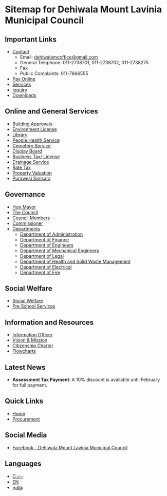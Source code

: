 # Sitemap for Dehiwala Mount Lavinia Municipal Council

## Important Links

- [Contact](https://dmmc.lk/contact/)
  - Email: <dehiwalamcoffice@gmail.com>
  - General Telephone: 011-2738701, 011-2738702, 011-2738275
  - Fax
  - Public Complaints: 011-7666555
- [Pay Online](https://erp.dehiwalamtl.mc.gov.lk:54535/onlinepayment)
- [Services](https://dmmc.lk/category/services/)
- [Inquiry](https://dmmc.lk/inquiry/)
- [Downloads](https://dmmc.lk/downloads-2/)

## Online and General Services

- [Building Approvals](https://dmmc.lk/building-approvals/)
- [Environment License](https://dmmc.lk/environment-license/)
- [Library](https://dmmc.lk/library-service/)
- [People Health Service](https://dmmc.lk/people-health-service/)
- [Cemetery Service](https://dmmc.lk/drainage-service-2/)
- [Display Board](https://dmmc.lk/display-board/)
- [Business Tax/ License](https://dmmc.lk/business-tax-license/)
- [Drainage Service](https://dmmc.lk/drainage-service/)
- [Rate Tax](https://dmmc.lk/rate-tax/)
- [Property Valuation](https://dmmc.lk/property-valuation/)
- [Purawesi Sarisara](https://dmmc.lk/purawesi-sarisara/)

## Governance

- [Hon.Mayor](https://dmmc.lk/the-mayor/)
- [The Council](#)
- [Council Members](https://dmmc.lk/category/members/)
- [Commissioner](https://dmmc.lk/commissioner/)
- [Departments](#)
  - [Department of Administration](https://dmmc.lk/department-of-administration/)
  - [Department of Finance](https://dmmc.lk/department-of-finance/)
  - [Department of Engineers](https://dmmc.lk/department-of-engineers/)
  - [Department of Mechanical Engineers](https://dmmc.lk/department-of-mechanical-engineers/)
  - [Department of Legal](https://dmmc.lk/department-of-legal/)
  - [Department of Health and Solid Waste Management](https://dmmc.lk/department-of-health-and-solid-waste-management/)
  - [Department of Electrical](https://dmmc.lk/department-of-electrical/)
  - [Department of Fire](https://dmmc.lk/department-of-fire/)

## Social Welfare

- [Social Welfare](https://dmmc.lk/social-welfare/)
- [Pre School Services](https://dmmc.lk/%e0%b6%b4%e0%b7%8a%e2%80%8d%e0%b6%bb%e0%b6%a2%e0%b7%8f-%e0%b7%83%e0%b6%82%e0%b7%80%e0%b6%bb%e0%b7%8a%e0%b6%b0%e0%b6%b1-%e0%b6%85%e0%b6%82%e0%b7%81%e0%b6%ba/)

## Information and Resources

- [Information Officer](https://dmmc.lk/information-officer/)
- [Vision & Mission](https://dmmc.lk/vision-mission-2/)
- [Citizenship Charter](https://dmmc.lk/citizenship-charter-2/)
- [Flowcharts](https://dmmc.lk/flowcharts/)
  
## Latest News

- **Assessment Tax Payment**: A 10% discount is available until February for full payment.
  
## Quick Links

- [Home](http://dmmc.lk/)
- [Procurement](https://dmmc.lk/procurement/)

## Social Media

- [Facebook - Dehiwala Mount Lavinia Municipal Council](https://www.facebook.com/dmmcsl)

## Languages

- [සිංහළ](https://dmmc.lk/?lang=si)
- [EN](https://dmmc.lk/?lang=en)
- [தமிழ்](https://dmmc.lk/?lang=ta)
